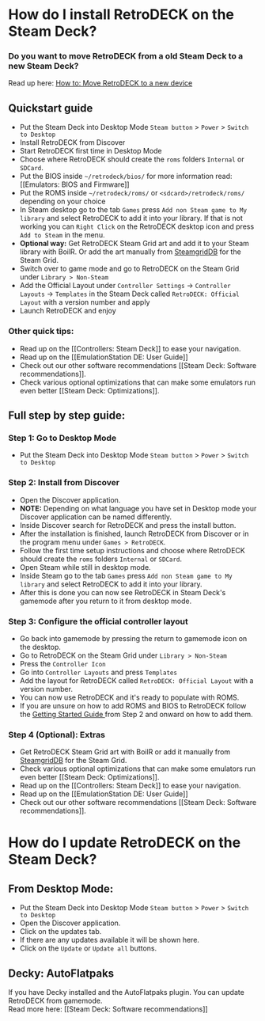 # How do I install RetroDECK on the Steam Deck?

### Do you want to move RetroDECK from a old Steam Deck to a new Steam Deck?
Read up here: [How to: Move RetroDECK to a new device](/wiki_faq_guide/move-retrodeck)

## Quickstart guide

- Put the Steam Deck into Desktop Mode `Steam button` > `Power` > `Switch to Desktop`
- Install RetroDECK from Discover
- Start RetroDECK first time in Desktop Mode
- Choose where RetroDECK should create the `roms` folders `Internal` or `SDCard`.
- Put the BIOS inside `~/retrodeck/bios/` for more information read: [[Emulators: BIOS and Firmware]]
- Put the ROMS inside `~/retrodeck/roms/` or `<sdcard>/retrodeck/roms/` depending on your choice
- In Steam desktop go to the tab `Games` press `Add non Steam game to My library` and select RetroDECK to add it into your library. If that is not working you can `Right Click` on the RetroDECK desktop icon and press `Add to Steam` in the menu.
- **Optional way:** Get RetroDECK Steam Grid art and add it to your Steam library with BoilR. Or add the art manually from [SteamgridDB](https://www.steamgriddb.com/search/grids?term=RetroDeck) for the Steam Grid.
- Switch over to game mode and go to RetroDECK on the Steam Grid under `Library > Non-Steam`
- Add the Official Layout under `Controller Settings` -> `Controller Layouts` -> `Templates` in the Steam Deck called `RetroDECK: Official Layout` with a version number and apply
- Launch RetroDECK and enjoy

### Other quick tips:
- Read up on the [[Controllers: Steam Deck]] to ease your navigation.
- Read up on the [[EmulationStation DE: User Guide]]
- Check out our other software recommendations [[Steam Deck: Software recommendations]].
- Check various optional optimizations that can make some emulators run even better [[Steam Deck: Optimizations]].


## Full step by step guide:

### Step 1: Go to Desktop Mode
- Put the Steam Deck into Desktop Mode `Steam button` > `Power` > `Switch to Desktop`

### Step 2: Install from Discover

- Open the Discover application.
- **NOTE:** Depending on what language you have set in Desktop mode your Discover application can be named differently.
- Inside Discover search for RetroDECK and press the install button.
- After the installation is finished, launch RetroDECK from Discover or in the program menu under `Games > RetroDECK`.
- Follow the first time setup instructions and choose where RetroDECK should create the `roms` folders `Internal` or `SDCard`.
- Open Steam while still in desktop mode.
- Inside Steam go to the tab `Games` press `Add non Steam game to My library` and select RetroDECK to add it into your library.
- After this is done you can now see RetroDECK in Steam Deck's gamemode after you return to it from desktop mode.

### Step 3: Configure the official controller layout
- Go back into gamemode by pressing the return to gamemode icon on the desktop.
- Go to RetroDECK on the Steam Grid under `Library > Non-Steam`
- Press the `Controller Icon`
- Go into `Controller Layouts` and press `Templates`
- Add the layout for RetroDECK  called `RetroDECK: Official Layout` with a version number.
- You can now use RetroDECK and it's ready to populate with ROMS.
- If you are unsure on how to add ROMS and BIOS to RetroDECK follow the [Getting Started Guide ](https://github.com/XargonWan/RetroDECK/wiki/How-to:-Getting-started) from Step 2 and onward on how to add them.


### Step 4 (Optional): Extras
- Get RetroDECK Steam Grid art with BoilR or add it manually from [SteamgridDB](https://www.steamgriddb.com/search/grids?term=RetroDeck) for the Steam Grid.
- Check various optional optimizations that can make some emulators run even better [[Steam Deck: Optimizations]].
- Read up on the [[Controllers: Steam Deck]] to ease your navigation.
- Read up on the [[EmulationStation DE: User Guide]]
- Check out our other software recommendations [[Steam Deck: Software recommendations]].


# How do I update RetroDECK on the Steam Deck?


## From Desktop Mode:
- Put the Steam Deck into Desktop Mode `Steam button` > `Power` > `Switch to Desktop`
- Open the Discover application.
- Click on the updates tab.
- If there are any updates available it will be shown here.
- Click on the `Update` or `Update all` buttons.

## Decky: AutoFlatpaks
If you have Decky installed and the AutoFlatpaks plugin. You can update RetroDECK from gamemode. <br>
Read more here: [[Steam Deck: Software recommendations]]

